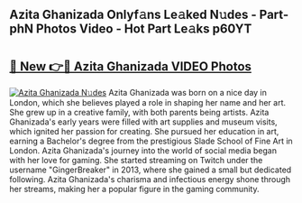 ## Azita Ghanizada Onlyf𝚊ns Le𝚊ked N𝚞des - Part-phN Photos Video - Hot Part Le𝚊ks p60YT

# <h2><a href="http://ab7650.deff.icu/?id=Azita+Ghanizada">🔗 New 👉🔴 Azita Ghanizada VIDEO Photos</a></h2>

[![Azita Ghanizada N𝚞des](https://i.imgur.com/rIISA9y.gif)](http://ab7650.deff.icu/?id=Azita+Ghanizada)
Azita Ghanizada was born on a nice day in London, which she believes played a role in shaping her name and her art. She grew up in a creative family, with both parents being artists. Azita Ghanizada's early years were filled with art supplies and museum visits, which ignited her passion for creating. She pursued her education in art, earning a Bachelor's degree from the prestigious Slade School of Fine Art in London. Azita Ghanizada's journey into the world of social media began with her love for gaming. She started streaming on Twitch under the username "GingerBreaker" in 2013, where she gained a small but dedicated following. Azita Ghanizada's charisma and infectious energy shone through her streams, making her a popular figure in the gaming community.
